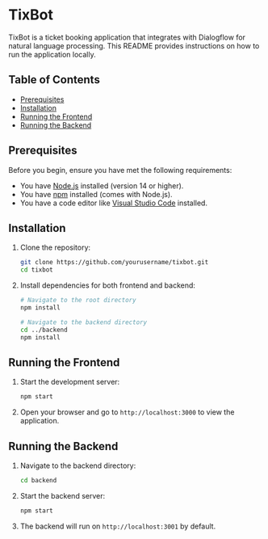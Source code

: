 # TixBot

TixBot is a ticket booking application that integrates with Dialogflow for natural language processing. This README provides instructions on how to run the application locally.

## Table of Contents

- [Prerequisites](#prerequisites)
- [Installation](#installation)
- [Running the Frontend](#running-the-frontend)
- [Running the Backend](#running-the-backend)

## Prerequisites

Before you begin, ensure you have met the following requirements:

- You have [Node.js](https://nodejs.org/) installed (version 14 or higher).
- You have [npm](https://www.npmjs.com/) installed (comes with Node.js).
- You have a code editor like [Visual Studio Code](https://code.visualstudio.com/) installed.

## Installation

1. Clone the repository:
   ```bash
   git clone https://github.com/yourusername/tixbot.git
   cd tixbot
   ```

2. Install dependencies for both frontend and backend:
   ```bash
   # Navigate to the root directory
   npm install

   # Navigate to the backend directory
   cd ../backend
   npm install
   ```

## Running the Frontend

1. Start the development server:
   ```bash
   npm start
   ```

2. Open your browser and go to `http://localhost:3000` to view the application.

## Running the Backend

1. Navigate to the backend directory:
   ```bash
   cd backend
   ```

2. Start the backend server:
   ```bash
   npm start
   ```

3. The backend will run on `http://localhost:3001` by default.